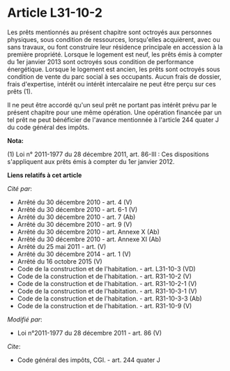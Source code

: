 # Article L31-10-2

Les prêts mentionnés au présent chapitre sont octroyés aux personnes physiques, sous condition de ressources, lorsqu'elles
acquièrent, avec ou sans travaux, ou font construire leur résidence principale en accession à la première propriété. Lorsque
le logement est neuf, les prêts émis à compter du 1er janvier 2013 sont octroyés sous condition de performance énergétique.
Lorsque le logement est ancien, les prêts sont octroyés sous condition de vente du parc social à ses occupants. Aucun frais
de dossier, frais d'expertise, intérêt ou intérêt intercalaire ne peut être perçu sur ces prêts (1).

Il ne peut être accordé qu'un seul prêt ne portant pas intérêt prévu par le présent chapitre pour une même opération. Une
opération financée par un tel prêt ne peut bénéficier de l'avance mentionnée à l'article 244 quater J du code général des
impôts.

**Nota:**

(1) Loi n° 2011-1977 du 28 décembre 2011, art. 86-III : Ces dispositions s'appliquent aux prêts émis à compter du 1er janvier
2012.

**Liens relatifs à cet article**

_Cité par_:

  - Arrêté du 30 décembre 2010 - art. 4 (V)
  - Arrêté du 30 décembre 2010 - art. 6-1 (V)
  - Arrêté du 30 décembre 2010 - art. 7 (Ab)
  - Arrêté du 30 décembre 2010 - art. 9 (V)
  - Arrêté du 30 décembre 2010 - art. Annexe X (Ab)
  - Arrêté du 30 décembre 2010 - art. Annexe XI (Ab)
  - Arrêté du 25 mai 2011 - art. (V)
  - Arrêté du 30 décembre 2014 - art. 1 (V)
  - Arrêté du 16 octobre 2015 (V)
  - Code de la construction et de l'habitation. - art. L31-10-3 (VD)
  - Code de la construction et de l'habitation. - art. R31-10-2 (V)
  - Code de la construction et de l'habitation. - art. R31-10-2-1 (V)
  - Code de la construction et de l'habitation. - art. R31-10-3-1 (V)
  - Code de la construction et de l'habitation. - art. R31-10-3-3 (Ab)
  - Code de la construction et de l'habitation. - art. R31-10-9 (V)

_Modifié par_:

  - Loi n°2011-1977 du 28 décembre 2011 - art. 86 (V)

_Cite_:

  - Code général des impôts, CGI. - art. 244 quater J

